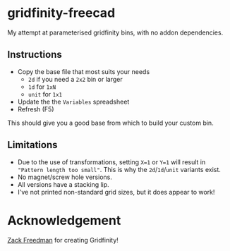 # gridfinity-freecad

My attempt at parameterised gridfinity bins, with no addon dependencies.

## Instructions

- Copy the base file that most suits your needs
  - `2d` if you need a `2x2` bin or larger
  - `1d` for `1xN`
  - `unit` for `1x1`
- Update the the `Variables` spreadsheet
- Refresh (F5)

This should give you a good base from which to build your custom bin.

## Limitations

- Due to the use of transformations, setting `X=1` or `Y=1` will result in `"Pattern length too small"`. This is why
  the `2d`/`1d`/`unit` variants exist.
- No magnet/screw hole versions.
- All versions have a stacking lip.
- I've not printed non-standard grid sizes, but it does appear to work!

# Acknowledgement

[Zack Freedman](https://www.youtube.com/c/ZackFreedman) for creating Gridfinity!
